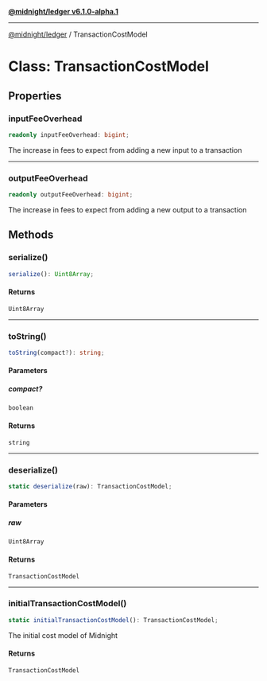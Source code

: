 [**@midnight/ledger v6.1.0-alpha.1**](../README.md)

***

[@midnight/ledger](../globals.md) / TransactionCostModel

# Class: TransactionCostModel

## Properties

### inputFeeOverhead

```ts
readonly inputFeeOverhead: bigint;
```

The increase in fees to expect from adding a new input to a transaction

***

### outputFeeOverhead

```ts
readonly outputFeeOverhead: bigint;
```

The increase in fees to expect from adding a new output to a transaction

## Methods

### serialize()

```ts
serialize(): Uint8Array;
```

#### Returns

`Uint8Array`

***

### toString()

```ts
toString(compact?): string;
```

#### Parameters

##### compact?

`boolean`

#### Returns

`string`

***

### deserialize()

```ts
static deserialize(raw): TransactionCostModel;
```

#### Parameters

##### raw

`Uint8Array`

#### Returns

`TransactionCostModel`

***

### initialTransactionCostModel()

```ts
static initialTransactionCostModel(): TransactionCostModel;
```

The initial cost model of Midnight

#### Returns

`TransactionCostModel`
